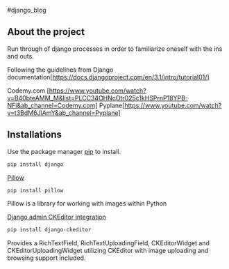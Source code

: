 #django_blog

## About the project
Run through of django processes in order to familiarize oneself with the ins and outs.

Following the guidelines from
Django documentation[https://docs.djangoproject.com/en/3.1/intro/tutorial01/]

Codemy.com [https://www.youtube.com/watch?v=B40bteAMM_M&list=PLCC34OHNcOtr025c1kHSPrnP18YPB-NFi&ab_channel=Codemy.com]
Pyplane[https://www.youtube.com/watch?v=t3BdM6JlAmY&ab_channel=Pyplane]



## Installations
Use the package manager [pip](https://pip.pypa.io/en/stable/) to install.
```bash
pip install django
```

[Pillow](https://pillow.readthedocs.io/en/stable/installation.html)
```bash
pip install pillow
```
Pillow is a library for working with images within Python

[Django admin CKEditor integration](https://pypi.org/project/django-ckeditor/)
```bash
pip install django-ckeditor
```
Provides a RichTextField, RichTextUploadingField, CKEditorWidget and CKEditorUploadingWidget utilizing CKEditor with image uploading and browsing support included.
